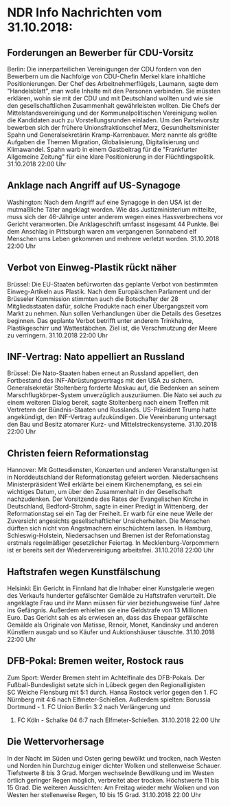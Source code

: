 # NDR Info Nachrichten vom 31.10.2018:


## Forderungen an Bewerber für CDU-Vorsitz
Berlin: Die innerparteilichen Vereinigungen der CDU fordern von den Bewerbern um die Nachfolge von CDU-Chefin Merkel klare inhaltliche Positionierungen. Der Chef des Arbeitnehmerflügels, Laumann, sagte dem "Handelsblatt", man wolle Inhalte mit den Personen verbinden. Sie müssten erklären, wohin sie mit der CDU und mit Deutschland wollten und wie sie den gesellschaftlichen Zusammenhalt gewährleisten wollten. Die Chefs der Mittelstandsvereinigung und der Kommunalpolitischen Vereinigung wollen die Kandidaten auch zu Vorstellungsrunden einladen. Um den Parteivorsitz bewerben sich der frühere Unionsfraktionschef Merz, Gesundheitsminister Spahn und Generalsekretärin Kramp-Karrenbauer. Merz nannte als größte Aufgaben die Themen Migration, Globalisierung, Digitalisierung und Klimawandel. Spahn warb in einem Gastbeitrag für die "Frankfurter Allgemeine Zeitung" für eine klare Positionierung in der Flüchtlingspolitik. 31.10.2018 22:00 Uhr 

## Anklage nach Angriff auf US-Synagoge
Washington: Nach dem Angriff auf eine Synagoge in den USA ist der mutmaßliche Täter angeklagt worden. Wie das Justizministerium mitteilte, muss sich der 46-Jährige unter anderem wegen eines Hassverbrechens vor Gericht veranworten. Die Anklageschrift umfasst insgesamt 44 Punkte. Bei dem Anschlag in Pittsburgh waren am vergangenen Sonnabend elf Menschen ums Leben gekommen und mehrere verletzt worden. 31.10.2018 22:00 Uhr 

## Verbot von Einweg-Plastik rückt näher
Brüssel: Die EU-Staaten befürworten das geplante Verbot von bestimmten Einweg-Artikeln aus Plastik. Nach dem Europäischen Parlament und der Brüsseler Kommission stimmten auch die Botschafter der 28 Mitgliedsstaaten dafür, solche Produkte nach einer Übergangszeit vom Markt zu nehmen. Nun sollen Verhandlungen über die Details des Gesetzes beginnen. Das geplante Verbot betrifft unter anderem Trinkhalme, Plastikgeschirr und Wattestäbchen. Ziel ist, die Verschmutzung der Meere zu verringern. 31.10.2018 22:00 Uhr 

## INF-Vertrag: Nato appelliert an Russland
Brüssel: Die Nato-Staaten haben erneut an Russland appelliert, den Fortbestand des INF-Abrüstungsvertrags mit den USA zu sichern. Generalsekretär Stoltenberg forderte Moskau auf, die Bedenken an seinem Marschflugkörper-System unverzüglich auszuräumen. Die Nato sei auch zu einem weiteren Dialog bereit, sagte Stoltenberg nach einem Treffen mit Vertretern der Bündnis-Staaten und Russlands. US-Präsident Trump hatte angekündigt, den INF-Vertrag aufzukündigen. Die Vereinbarung untersagt den Bau und Besitz atomarer Kurz- und Mittelstreckensysteme. 31.10.2018 22:00 Uhr 

## Christen feiern Reformationstag
Hannover: Mit Gottesdiensten, Konzerten und anderen Veranstaltungen ist in Norddeutschland der Reformationstag gefeiert worden. Niedersachsens Ministerpräsident Weil erklärte bei einem Kirchenempfang, es sei ein wichtiges Datum, um über den Zusammenhalt in der Gesellschaft nachzudenken. Der Vorsitzende des Rates der Evangelischen Kirche in Deutschland, Bedford-Strohm, sagte in einer Predigt in Wittenberg, der Reformationstag sei ein Tag der Freiheit. Er warb für eine neue Welle der Zuversicht angesichts gesellschaftlicher Unsicherheiten. Die Menschen dürften sich nicht von Angstmachern einschüchtern lassen. In Hamburg, Schleswig-Holstein, Niedersachsen und Bremen ist der Refomationstag erstmals regelmäßiger gesetzlicher Feiertag. In Mecklenburg-Vorpommern ist er bereits seit der Wiedervereinigung arbeitsfrei. 31.10.2018 22:00 Uhr 

## Haftstrafen wegen Kunstfälschung
Helsinki: Ein Gericht in Finnland hat die Inhaber einer Kunstgalerie wegen des Verkaufs hunderter gefälschter Gemälde zu Haftstrafen verurteilt. Die angeklagte Frau und ihr Mann müssen für vier beziehungsweise fünf Jahre ins Gefängnis. Außerdem erhielten sie eine Geldstrafe von 13 Millionen Euro. Das Gericht sah es als erwiesen an, dass das Ehepaar gefälschte Gemälde als Originale von Matisse, Renoir, Monet, Kandinsky und anderen Künstlern ausgab und so Käufer und Auktionshäuser täuschte. 31.10.2018 22:00 Uhr 

## DFB-Pokal: Bremen weiter, Rostock raus
Zum Sport: 	Werder Bremen steht im Achtelfinale des DFB-Pokals. Der Fußball-Bundesligist setzte sich in Lübeck gegen den Regionalligisten SC Weiche Flensburg mit 5:1  durch. Hansa Rostock verlor gegen den 1. FC Nürnberg mit 4:6 nach Elfmeter-Schießen. Außerdem spielten:
Borussia Dortmund - 1. FC Union Berlin  3:2  nach Verlängerung
und
1. FC Köln - Schalke 04  6:7  nach Elfmeter-Schießen. 31.10.2018 22:00 Uhr 

## Die Wettervorhersage
In der Nacht im Süden und Osten gering bewölkt und trocken, nach Westen und Norden hin Durchzug einiger dichter Wolken und stellenweise Schauer. Tiefstwerte 8 bis 3 Grad. Morgen wechselnde Bewölkung und im Westen örtlich geringer Regen möglich, verbreitet aber trocken. Höchstwerte 11 bis 15 Grad. Die weiteren Aussichten: Am Freitag wieder mehr Wolken und von Westen her stellenweise Regen, 10 bis 15 Grad. 31.10.2018 22:00 Uhr 
